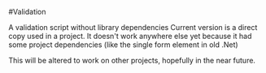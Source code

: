 #Validation

A validation script without library dependencies
Current version is a direct copy used in a project. It doesn't work anywhere else yet because it had some project dependencies (like the single form element in old .Net)

This will be altered to work on other projects, hopefully in the near future.
